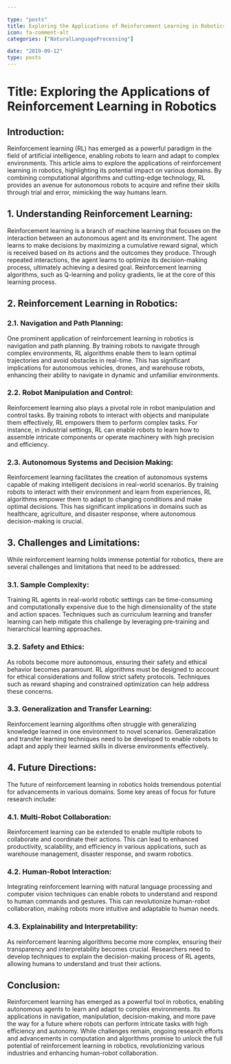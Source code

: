 ```yaml
---

type: "posts"
title: Exploring the Applications of Reinforcement Learning in Robotics
icon: fa-comment-alt
categories: ["NaturalLanguageProcessing"]

date: "2019-09-12"
type: posts
---
```





# Title: Exploring the Applications of Reinforcement Learning in Robotics

## Introduction:
Reinforcement learning (RL) has emerged as a powerful paradigm in the field of artificial intelligence, enabling robots to learn and adapt to complex environments. This article aims to explore the applications of reinforcement learning in robotics, highlighting its potential impact on various domains. By combining computational algorithms and cutting-edge technology, RL provides an avenue for autonomous robots to acquire and refine their skills through trial and error, mimicking the way humans learn.

## 1. Understanding Reinforcement Learning:
Reinforcement learning is a branch of machine learning that focuses on the interaction between an autonomous agent and its environment. The agent learns to make decisions by maximizing a cumulative reward signal, which is received based on its actions and the outcomes they produce. Through repeated interactions, the agent learns to optimize its decision-making process, ultimately achieving a desired goal. Reinforcement learning algorithms, such as Q-learning and policy gradients, lie at the core of this learning process.

## 2. Reinforcement Learning in Robotics:
### 2.1. Navigation and Path Planning:
One prominent application of reinforcement learning in robotics is navigation and path planning. By training robots to navigate through complex environments, RL algorithms enable them to learn optimal trajectories and avoid obstacles in real-time. This has significant implications for autonomous vehicles, drones, and warehouse robots, enhancing their ability to navigate in dynamic and unfamiliar environments.

### 2.2. Robot Manipulation and Control:
Reinforcement learning also plays a pivotal role in robot manipulation and control tasks. By training robots to interact with objects and manipulate them effectively, RL empowers them to perform complex tasks. For instance, in industrial settings, RL can enable robots to learn how to assemble intricate components or operate machinery with high precision and efficiency.

### 2.3. Autonomous Systems and Decision Making:
Reinforcement learning facilitates the creation of autonomous systems capable of making intelligent decisions in real-world scenarios. By training robots to interact with their environment and learn from experiences, RL algorithms empower them to adapt to changing conditions and make optimal decisions. This has significant implications in domains such as healthcare, agriculture, and disaster response, where autonomous decision-making is crucial.

## 3. Challenges and Limitations:
While reinforcement learning holds immense potential for robotics, there are several challenges and limitations that need to be addressed:
### 3.1. Sample Complexity:
Training RL agents in real-world robotic settings can be time-consuming and computationally expensive due to the high dimensionality of the state and action spaces. Techniques such as curriculum learning and transfer learning can help mitigate this challenge by leveraging pre-training and hierarchical learning approaches.

### 3.2. Safety and Ethics:
As robots become more autonomous, ensuring their safety and ethical behavior becomes paramount. RL algorithms must be designed to account for ethical considerations and follow strict safety protocols. Techniques such as reward shaping and constrained optimization can help address these concerns.

### 3.3. Generalization and Transfer Learning:
Reinforcement learning algorithms often struggle with generalizing knowledge learned in one environment to novel scenarios. Generalization and transfer learning techniques need to be developed to enable robots to adapt and apply their learned skills in diverse environments effectively.

## 4. Future Directions:
The future of reinforcement learning in robotics holds tremendous potential for advancements in various domains. Some key areas of focus for future research include:
### 4.1. Multi-Robot Collaboration:
Reinforcement learning can be extended to enable multiple robots to collaborate and coordinate their actions. This can lead to enhanced productivity, scalability, and efficiency in various applications, such as warehouse management, disaster response, and swarm robotics.

### 4.2. Human-Robot Interaction:
Integrating reinforcement learning with natural language processing and computer vision techniques can enable robots to understand and respond to human commands and gestures. This can revolutionize human-robot collaboration, making robots more intuitive and adaptable to human needs.

### 4.3. Explainability and Interpretability:
As reinforcement learning algorithms become more complex, ensuring their transparency and interpretability becomes crucial. Researchers need to develop techniques to explain the decision-making process of RL agents, allowing humans to understand and trust their actions.

## Conclusion:
Reinforcement learning has emerged as a powerful tool in robotics, enabling autonomous agents to learn and adapt to complex environments. Its applications in navigation, manipulation, decision-making, and more pave the way for a future where robots can perform intricate tasks with high efficiency and autonomy. While challenges remain, ongoing research efforts and advancements in computation and algorithms promise to unlock the full potential of reinforcement learning in robotics, revolutionizing various industries and enhancing human-robot collaboration.